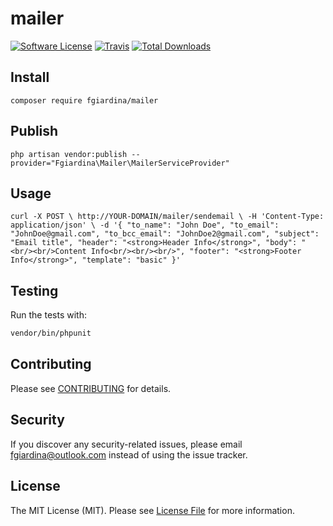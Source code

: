 # mailer

[![Software License](https://img.shields.io/badge/license-MIT-brightgreen.svg?style=flat-square)](LICENSE.md)
[![Travis](https://img.shields.io/travis/fgiardina/mailer.svg?style=flat-square)]()
[![Total Downloads](https://img.shields.io/packagist/dt/fgiardina/mailer.svg?style=flat-square)](https://packagist.org/packages/fgiardina/mailer)

## Install
`composer require fgiardina/mailer`

## Publish
`php artisan vendor:publish --provider="Fgiardina\Mailer\MailerServiceProvider"`

## Usage
`
curl -X POST \
  http://YOUR-DOMAIN/mailer/sendemail \
  -H 'Content-Type: application/json' \
  -d '{
    "to_name": "John Doe",
    "to_email": "JohnDoe@gmail.com",
    "to_bcc_email": "JohnDoe2@gmail.com",
    "subject": "Email title",
    "header": "<strong>Header Info</strong>",
    "body": "<br/><br/>Content Info<br/><br/><br/>",
    "footer": "<strong>Footer Info</strong>",
    "template": "basic"
}'
`

## Testing
Run the tests with:

``` bash
vendor/bin/phpunit
```

## Contributing
Please see [CONTRIBUTING](CONTRIBUTING.md) for details.

## Security
If you discover any security-related issues, please email fgiardina@outlook.com instead of using the issue tracker.

## License
The MIT License (MIT). Please see [License File](/LICENSE.md) for more information.